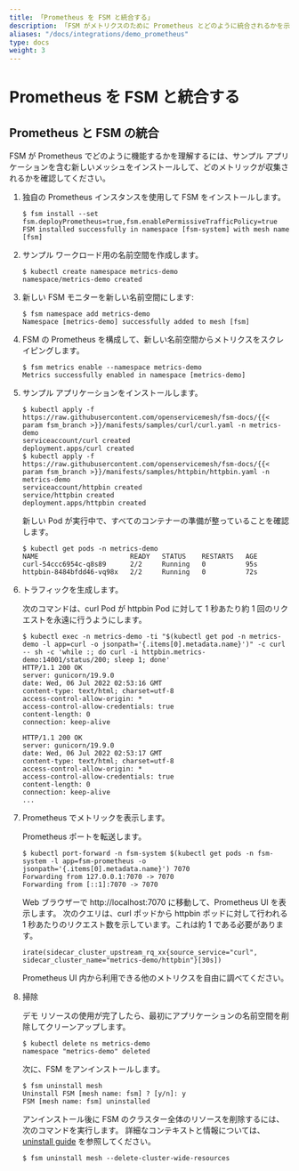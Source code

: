 ```yaml
---
title: 「Prometheus を FSM と統合する」
description: 「FSM がメトリクスのために Prometheus とどのように統合されるかを示す簡単なデモ」
aliases: "/docs/integrations/demo_prometheus"
type: docs
weight: 3
---
```


# Prometheus を FSM と統合する

## Prometheus と FSM の統合

FSM が Prometheus でどのように機能するかを理解するには、サンプル アプリケーションを含む新しいメッシュをインストールして、どのメトリックが収集されるかを確認してください。

1. 独自の Prometheus インスタンスを使用して FSM をインストールします。

   ```console
   $ fsm install --set fsm.deployPrometheus=true,fsm.enablePermissiveTrafficPolicy=true
   FSM installed successfully in namespace [fsm-system] with mesh name [fsm]
   ```

1. サンプル ワークロード用の名前空間を作成します。

   ```console
   $ kubectl create namespace metrics-demo
   namespace/metrics-demo created
   ```

1. 新しい FSM モニターを新しい名前空間にします:

   ```console
   $ fsm namespace add metrics-demo
   Namespace [metrics-demo] successfully added to mesh [fsm]
   ```

1. FSM の Prometheus を構成して、新しい名前空間からメトリクスをスクレイピングします。

   ```console
   $ fsm metrics enable --namespace metrics-demo
   Metrics successfully enabled in namespace [metrics-demo]
   ```

1. サンプル アプリケーションをインストールします。

   ```console
   $ kubectl apply -f https://raw.githubusercontent.com/openservicemesh/fsm-docs/{{< param fsm_branch >}}/manifests/samples/curl/curl.yaml -n metrics-demo
   serviceaccount/curl created
   deployment.apps/curl created
   $ kubectl apply -f https://raw.githubusercontent.com/openservicemesh/fsm-docs/{{< param fsm_branch >}}/manifests/samples/httpbin/httpbin.yaml -n metrics-demo
   serviceaccount/httpbin created
   service/httpbin created
   deployment.apps/httpbin created
   ```

   新しい Pod が実行中で、すべてのコンテナーの準備が整っていることを確認します。

   ```console
   $ kubectl get pods -n metrics-demo
   NAME                       READY   STATUS    RESTARTS   AGE
   curl-54ccc6954c-q8s89      2/2     Running   0          95s
   httpbin-8484bfdd46-vq98x   2/2     Running   0          72s
   ```

1. トラフィックを生成します。

    次のコマンドは、curl Pod が httpbin Pod に対して 1 秒あたり約 1 回のリクエストを永遠に行うようにします。

   ```console
   $ kubectl exec -n metrics-demo -ti "$(kubectl get pod -n metrics-demo -l app=curl -o jsonpath='{.items[0].metadata.name}')" -c curl -- sh -c 'while :; do curl -i httpbin.metrics-demo:14001/status/200; sleep 1; done'
   HTTP/1.1 200 OK
   server: gunicorn/19.9.0
   date: Wed, 06 Jul 2022 02:53:16 GMT
   content-type: text/html; charset=utf-8
   access-control-allow-origin: *
   access-control-allow-credentials: true
   content-length: 0
   connection: keep-alive

   HTTP/1.1 200 OK
   server: gunicorn/19.9.0
   date: Wed, 06 Jul 2022 02:53:17 GMT
   content-type: text/html; charset=utf-8
   access-control-allow-origin: *
   access-control-allow-credentials: true
   content-length: 0
   connection: keep-alive
   ...
   ```

1. Prometheus でメトリックを表示します。

    Prometheus ポートを転送します。

   ```console
   $ kubectl port-forward -n fsm-system $(kubectl get pods -n fsm-system -l app=fsm-prometheus -o jsonpath='{.items[0].metadata.name}') 7070
   Forwarding from 127.0.0.1:7070 -> 7070
   Forwarding from [::1]:7070 -> 7070
   ```

   Web ブラウザーで http://localhost:7070 に移動して、Prometheus UI を表示します。 次のクエリは、curl ポッドから httpbin ポッドに対して行われる 1 秒あたりのリクエスト数を示しています。これは約 1 である必要があります。

   ```
   irate(sidecar_cluster_upstream_rq_xx{source_service="curl", sidecar_cluster_name="metrics-demo/httpbin"}[30s])
   ```

   Prometheus UI 内から利用できる他のメトリクスを自由に調べてください。

1. 掃除

    デモ リソースの使用が完了したら、最初にアプリケーションの名前空間を削除してクリーンアップします。

   ```console
   $ kubectl delete ns metrics-demo
   namespace "metrics-demo" deleted
   ```

   次に、FSM をアンインストールします。

   ```
   $ fsm uninstall mesh
   Uninstall FSM [mesh name: fsm] ? [y/n]: y
   FSM [mesh name: fsm] uninstalled
   ```

   アンインストール後に FSM のクラスター全体のリソースを削除するには、次のコマンドを実行します。 詳細なコンテキストと情報については、[uninstall guide](/guides/uninstall/) を参照してください。
   ```console
   $ fsm uninstall mesh --delete-cluster-wide-resources
   ```